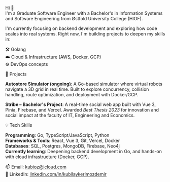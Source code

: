 Hi 👋  
I'm a Graduate Software Engineer with a Bachelor's in Information Systems and Software Engineering from Østfold University College (HIOF).  

I'm currently focusing on backend development and exploring how code scales into real systems. Right now, I'm building projects to deepen my skills in:  

🛠️ Golang  
☁️ Cloud & Infrastructure (AWS, Docker, GCP)  
⚙️ DevOps concepts  

🚀 Projects  

**Autostore Simulator (ongoing)**: A Go-based simulator where virtual robots navigate a 3D grid in real time. Built to explore concurrency, collision handling, route optimization, and deployment with Docker/GCP.  

**Stribe – Bachelor's Project**: A real-time social web app built with Vue 3, Pinia, Firebase, and Vercel. Awarded *Best Thesis 2023* for innovation and social impact at the faculty of IT, Engineering and Economics.  

💡 Tech Skills  

**Programming**: Go, TypeScript/JavaScript, Python  
**Frameworks & Tools**: React, Vue 3, Git, Vercel, Docker  
**Databases**: SQL, Postgres, MongoDB, Firebase, Neo4j  
**Currently learning**: Deepening backend development in Go, and hands-on with cloud infrastructure (Docker, GCP).  

📫 Email: kubioz@icloud.com  
🔗 LinkedIn: [linkedin.com/in/kubilaykerimozdemir](https://linkedin.com/in/kubilaykerimozdemir)  
